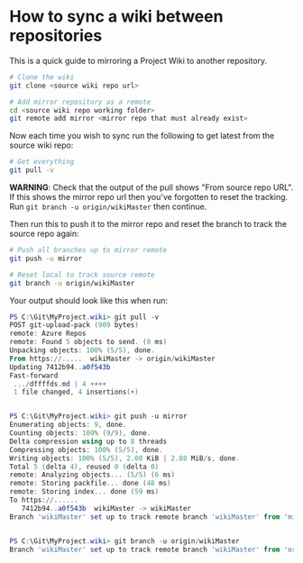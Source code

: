 # How to sync a wiki between repositories

This is a quick guide to mirroring a Project Wiki to another repository.

```bash
# Clone the wiki
git clone <source wiki repo url>

# Add mirror repository as a remote 
cd <source wiki repo working folder>
git remote add mirror <mirror repo that must already exist>
```

Now each time you wish to sync run the following to get latest from the source wiki repo:

```bash
# Get everything
git pull -v
```

**WARNING**: Check that the output of the pull shows "From source repo URL". If this shows the mirror repo url then you've forgotten to reset the tracking. Run `git branch -u origin/wikiMaster` then continue.

Then run this to push it to the mirror repo and reset the branch to track the source repo again:

```bash
# Push all branches up to mirror remote
git push -u mirror

# Reset local to track source remote 
git branch -u origin/wikiMaster

```

Your output should look like this when run:

```powershell
PS C:\Git\MyProject.wiki> git pull -v
POST git-upload-pack (909 bytes)
remote: Azure Repos
remote: Found 5 objects to send. (0 ms)
Unpacking objects: 100% (5/5), done.
From https://.....  wikiMaster -> origin/wikiMaster
Updating 7412b94..a0f543b
Fast-forward
 .../dffffds.md | 4 ++++
 1 file changed, 4 insertions(+)


PS C:\Git\MyProject.wiki> git push -u mirror
Enumerating objects: 9, done.
Counting objects: 100% (9/9), done.
Delta compression using up to 8 threads
Compressing objects: 100% (5/5), done.
Writing objects: 100% (5/5), 2.08 KiB | 2.08 MiB/s, done.
Total 5 (delta 4), reused 0 (delta 0)
remote: Analyzing objects... (5/5) (6 ms)
remote: Storing packfile... done (48 ms)
remote: Storing index... done (59 ms)
To https://......
   7412b94..a0f543b  wikiMaster -> wikiMaster
Branch 'wikiMaster' set up to track remote branch 'wikiMaster' from 'mirror'.


PS C:\Git\MyProject.wiki> git branch -u origin/wikiMaster
Branch 'wikiMaster' set up to track remote branch 'wikiMaster' from 'origin'.
```
